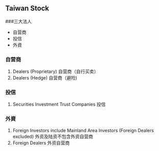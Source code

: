 ## Taiwan Stock
###三大法人
- 自营商
- 投信
- 外資

### 自营商
1. Dealers (Proprietary) 自营商（自行买卖）
2. Dealers (Hedge) 自营商（避险)


### 投信
1. Securities Investment Trust Companies 投信

### 外資
1. Foreign Investors include Mainland Area Investors (Foreign Dealers excluded) 外资及陆资不包含外资自营商
2. Foreign Dealers 外资自营商